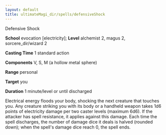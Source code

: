 ```yaml
---
layout: default
title: ultimateMagi_dir/spells/defensiveShock
---
```

Defensive Shock

**School** evocation [electricity]; **Level** alchemist 2, magus 2, sorcere_dir/wizard 2

**Casting Time** 1 standard action

**Components** V, S, M (a hollow metal sphere)

**Range** personal

**Target** you

**Duration** 1 minute/level or until discharged

Electrical energy floods your body, shocking the next creature that touches you. Any creature striking you with its body or a handheld weapon takes 1d6 points of electricity damage per two caster levels (maximum 6d6). If the attacker has spell resistance, it applies against this damage. Each time the spell discharges, the number of damage dice it deals is halved (rounded down); when the spell's damage dice reach 0, the spell ends.

